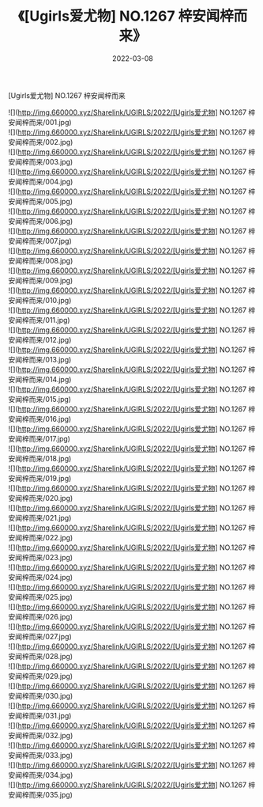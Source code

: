 ﻿---
layout: post
title:  《[Ugirls爱尤物] NO.1267 梓安闻梓而来》
date:   2022-03-08
img: http://img.660000.xyz/Sharelink/UGIRLS/2022/[Ugirls爱尤物] NO.1267 梓安闻梓而来/000.jpg
categories: [美女, 清纯, 唯美]
---

[Ugirls爱尤物] NO.1267 梓安闻梓而来

 ![](http://img.660000.xyz/Sharelink/UGIRLS/2022/[Ugirls爱尤物] NO.1267 梓安闻梓而来/001.jpg) <br>![](http://img.660000.xyz/Sharelink/UGIRLS/2022/[Ugirls爱尤物] NO.1267 梓安闻梓而来/002.jpg) <br>![](http://img.660000.xyz/Sharelink/UGIRLS/2022/[Ugirls爱尤物] NO.1267 梓安闻梓而来/003.jpg) <br>![](http://img.660000.xyz/Sharelink/UGIRLS/2022/[Ugirls爱尤物] NO.1267 梓安闻梓而来/004.jpg) <br>![](http://img.660000.xyz/Sharelink/UGIRLS/2022/[Ugirls爱尤物] NO.1267 梓安闻梓而来/005.jpg) <br>![](http://img.660000.xyz/Sharelink/UGIRLS/2022/[Ugirls爱尤物] NO.1267 梓安闻梓而来/006.jpg) <br>![](http://img.660000.xyz/Sharelink/UGIRLS/2022/[Ugirls爱尤物] NO.1267 梓安闻梓而来/007.jpg) <br>![](http://img.660000.xyz/Sharelink/UGIRLS/2022/[Ugirls爱尤物] NO.1267 梓安闻梓而来/008.jpg) <br>![](http://img.660000.xyz/Sharelink/UGIRLS/2022/[Ugirls爱尤物] NO.1267 梓安闻梓而来/009.jpg) <br>![](http://img.660000.xyz/Sharelink/UGIRLS/2022/[Ugirls爱尤物] NO.1267 梓安闻梓而来/010.jpg) <br>![](http://img.660000.xyz/Sharelink/UGIRLS/2022/[Ugirls爱尤物] NO.1267 梓安闻梓而来/011.jpg) <br>![](http://img.660000.xyz/Sharelink/UGIRLS/2022/[Ugirls爱尤物] NO.1267 梓安闻梓而来/012.jpg) <br>![](http://img.660000.xyz/Sharelink/UGIRLS/2022/[Ugirls爱尤物] NO.1267 梓安闻梓而来/013.jpg) <br>![](http://img.660000.xyz/Sharelink/UGIRLS/2022/[Ugirls爱尤物] NO.1267 梓安闻梓而来/014.jpg) <br>![](http://img.660000.xyz/Sharelink/UGIRLS/2022/[Ugirls爱尤物] NO.1267 梓安闻梓而来/015.jpg) <br>![](http://img.660000.xyz/Sharelink/UGIRLS/2022/[Ugirls爱尤物] NO.1267 梓安闻梓而来/016.jpg) <br>![](http://img.660000.xyz/Sharelink/UGIRLS/2022/[Ugirls爱尤物] NO.1267 梓安闻梓而来/017.jpg) <br>![](http://img.660000.xyz/Sharelink/UGIRLS/2022/[Ugirls爱尤物] NO.1267 梓安闻梓而来/018.jpg) <br>![](http://img.660000.xyz/Sharelink/UGIRLS/2022/[Ugirls爱尤物] NO.1267 梓安闻梓而来/019.jpg) <br>![](http://img.660000.xyz/Sharelink/UGIRLS/2022/[Ugirls爱尤物] NO.1267 梓安闻梓而来/020.jpg) <br>![](http://img.660000.xyz/Sharelink/UGIRLS/2022/[Ugirls爱尤物] NO.1267 梓安闻梓而来/021.jpg) <br>![](http://img.660000.xyz/Sharelink/UGIRLS/2022/[Ugirls爱尤物] NO.1267 梓安闻梓而来/022.jpg) <br>![](http://img.660000.xyz/Sharelink/UGIRLS/2022/[Ugirls爱尤物] NO.1267 梓安闻梓而来/023.jpg) <br>![](http://img.660000.xyz/Sharelink/UGIRLS/2022/[Ugirls爱尤物] NO.1267 梓安闻梓而来/024.jpg) <br>![](http://img.660000.xyz/Sharelink/UGIRLS/2022/[Ugirls爱尤物] NO.1267 梓安闻梓而来/025.jpg) <br>![](http://img.660000.xyz/Sharelink/UGIRLS/2022/[Ugirls爱尤物] NO.1267 梓安闻梓而来/026.jpg) <br>![](http://img.660000.xyz/Sharelink/UGIRLS/2022/[Ugirls爱尤物] NO.1267 梓安闻梓而来/027.jpg) <br>![](http://img.660000.xyz/Sharelink/UGIRLS/2022/[Ugirls爱尤物] NO.1267 梓安闻梓而来/028.jpg) <br>![](http://img.660000.xyz/Sharelink/UGIRLS/2022/[Ugirls爱尤物] NO.1267 梓安闻梓而来/029.jpg) <br>![](http://img.660000.xyz/Sharelink/UGIRLS/2022/[Ugirls爱尤物] NO.1267 梓安闻梓而来/030.jpg) <br>![](http://img.660000.xyz/Sharelink/UGIRLS/2022/[Ugirls爱尤物] NO.1267 梓安闻梓而来/031.jpg) <br>![](http://img.660000.xyz/Sharelink/UGIRLS/2022/[Ugirls爱尤物] NO.1267 梓安闻梓而来/032.jpg) <br>![](http://img.660000.xyz/Sharelink/UGIRLS/2022/[Ugirls爱尤物] NO.1267 梓安闻梓而来/033.jpg) <br>![](http://img.660000.xyz/Sharelink/UGIRLS/2022/[Ugirls爱尤物] NO.1267 梓安闻梓而来/034.jpg) <br>![](http://img.660000.xyz/Sharelink/UGIRLS/2022/[Ugirls爱尤物] NO.1267 梓安闻梓而来/035.jpg) <br>